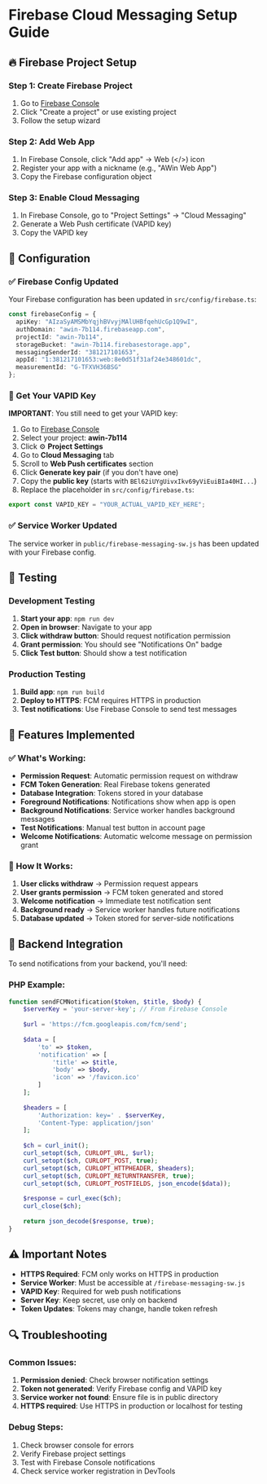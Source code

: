 # Firebase Cloud Messaging Setup Guide

## 🔥 Firebase Project Setup

### Step 1: Create Firebase Project
1. Go to [Firebase Console](https://console.firebase.google.com/)
2. Click "Create a project" or use existing project
3. Follow the setup wizard

### Step 2: Add Web App
1. In Firebase Console, click "Add app" → Web (</>) icon
2. Register your app with a nickname (e.g., "AWin Web App")
3. Copy the Firebase configuration object

### Step 3: Enable Cloud Messaging
1. In Firebase Console, go to "Project Settings" → "Cloud Messaging"
2. Generate a Web Push certificate (VAPID key)
3. Copy the VAPID key

## 🔧 Configuration

### ✅ Firebase Config Updated
Your Firebase configuration has been updated in `src/config/firebase.ts`:

```typescript
const firebaseConfig = {
  apiKey: "AIzaSyAMSMbYqjhBVvyjMAlUHBfqehUcGp1Q9wI",
  authDomain: "awin-7b114.firebaseapp.com",
  projectId: "awin-7b114",
  storageBucket: "awin-7b114.firebasestorage.app",
  messagingSenderId: "381217101653",
  appId: "1:381217101653:web:8e0d51f31af24e348601dc",
  measurementId: "G-TFXVH36BSG"
};
```

### 🔑 Get Your VAPID Key
**IMPORTANT**: You still need to get your VAPID key:

1. Go to [Firebase Console](https://console.firebase.google.com/)
2. Select your project: **awin-7b114**
3. Click ⚙️ **Project Settings**
4. Go to **Cloud Messaging** tab
5. Scroll to **Web Push certificates** section
6. Click **Generate key pair** (if you don't have one)
7. Copy the **public key** (starts with `BEl62iUYgUivxIkv69yViEuiBIa40HI...`)
8. Replace the placeholder in `src/config/firebase.ts`:

```typescript
export const VAPID_KEY = "YOUR_ACTUAL_VAPID_KEY_HERE";
```

### ✅ Service Worker Updated
The service worker in `public/firebase-messaging-sw.js` has been updated with your Firebase config.

## 🧪 Testing

### Development Testing
1. **Start your app**: `npm run dev`
2. **Open in browser**: Navigate to your app
3. **Click withdraw button**: Should request notification permission
4. **Grant permission**: You should see "Notifications On" badge
5. **Click Test button**: Should show a test notification

### Production Testing
1. **Build app**: `npm run build`
2. **Deploy to HTTPS**: FCM requires HTTPS in production
3. **Test notifications**: Use Firebase Console to send test messages

## 📱 Features Implemented

### ✅ What's Working:
- **Permission Request**: Automatic permission request on withdraw
- **FCM Token Generation**: Real Firebase tokens generated
- **Database Integration**: Tokens stored in your database
- **Foreground Notifications**: Notifications show when app is open
- **Background Notifications**: Service worker handles background messages
- **Test Notifications**: Manual test button in account page
- **Welcome Notifications**: Automatic welcome message on permission grant

### 🔄 How It Works:
1. **User clicks withdraw** → Permission request appears
2. **User grants permission** → FCM token generated and stored
3. **Welcome notification** → Immediate test notification sent
4. **Background ready** → Service worker handles future notifications
5. **Database updated** → Token stored for server-side notifications

## 🚀 Backend Integration

To send notifications from your backend, you'll need:

### PHP Example:
```php
function sendFCMNotification($token, $title, $body) {
    $serverKey = 'your-server-key'; // From Firebase Console
    
    $url = 'https://fcm.googleapis.com/fcm/send';
    
    $data = [
        'to' => $token,
        'notification' => [
            'title' => $title,
            'body' => $body,
            'icon' => '/favicon.ico'
        ]
    ];
    
    $headers = [
        'Authorization: key=' . $serverKey,
        'Content-Type: application/json'
    ];
    
    $ch = curl_init();
    curl_setopt($ch, CURLOPT_URL, $url);
    curl_setopt($ch, CURLOPT_POST, true);
    curl_setopt($ch, CURLOPT_HTTPHEADER, $headers);
    curl_setopt($ch, CURLOPT_RETURNTRANSFER, true);
    curl_setopt($ch, CURLOPT_POSTFIELDS, json_encode($data));
    
    $response = curl_exec($ch);
    curl_close($ch);
    
    return json_decode($response, true);
}
```

## ⚠️ Important Notes

- **HTTPS Required**: FCM only works on HTTPS in production
- **Service Worker**: Must be accessible at `/firebase-messaging-sw.js`
- **VAPID Key**: Required for web push notifications
- **Server Key**: Keep secret, use only on backend
- **Token Updates**: Tokens may change, handle token refresh

## 🔍 Troubleshooting

### Common Issues:
1. **Permission denied**: Check browser notification settings
2. **Token not generated**: Verify Firebase config and VAPID key
3. **Service worker not found**: Ensure file is in public directory
4. **HTTPS required**: Use HTTPS in production or localhost for testing

### Debug Steps:
1. Check browser console for errors
2. Verify Firebase project settings
3. Test with Firebase Console notifications
4. Check service worker registration in DevTools
